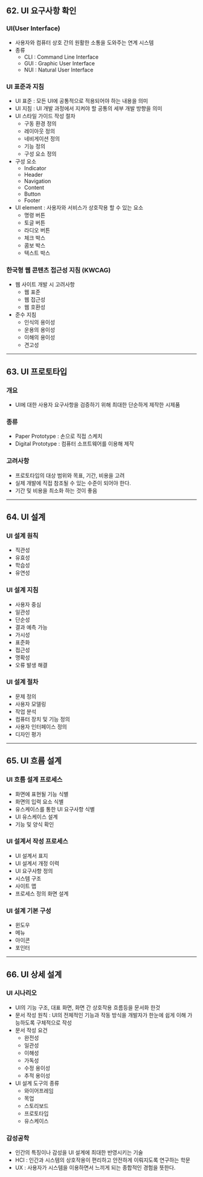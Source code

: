 ## 62. UI 요구사항 확인
### UI(User Interface)
- 사용자와 컴퓨터 상호 간의 원활한 소통을 도와주는 연계 시스템
- 종류
	- CLI : Command Line Interface
	- GUI : Graphic User Interface
	- NUI : Natural User Interface
### UI 표준과 지침
- UI 표준 : 모든 UI에 공통적으로 적용되어야 하는 내용을 의미
- UI 지침 : UI 개발 과정에서 지켜야 할 공통의 세부 개발 방향을 의미
- UI 스타일 가이드 작성 절차
	- 구동 환경 정의
	- 레이아웃 정의
	- 네비게이션 정의
	- 기능 정의
	- 구성 요소 정의
- 구성 요소
	- Indicator
	- Header
	- Navigation
	- Content
	- Button
	- Footer
- UI element : 사용자와 서비스가 상호작용 할 수 있는 요소
	- 명령 버튼
	- 토글 버튼
	- 라디오 버튼
	- 체크 박스
	- 콤보 박스
	- 텍스트 박스
### 한국형 웹 콘텐츠 접근성 지침 (KWCAG)
- 웹 사이트 개발 시 고려사항
	- 웹 표준
	- 웹 접근성
	- 웹 호환성
- 준수 지침
	- 인식의 용이성
	- 운용의 용이성
	- 이해의 용이성
	- 견고성
---
## 63.  UI 프로토타입
### 개요
- UI에 대한 사용자 요구사항을 검증하기 위해 최대한 단순하게 제작한 시제품
### 종류
- Paper Prototype : 손으로 직접 스케치
- Digital Prototype : 컴퓨터 소프트웨어를 이용해 제작
### 고려사항
- 프로토타입의 대상 범위와 목표, 기간, 비용을 고려
- 실제 개발에 직접 참조될 수 있는 수준이 되어야 한다.
- 기간 및 비용을 최소화 하는 것이 좋음

---
## 64. UI 설계
### UI 설계 원칙
- 직관성
- 유효성
- 학습성
- 유연성
### UI 설계 지침
- 사용자 중심
- 일관성
- 단순성
- 결과 예측 가능
- 가시성
- 표준화
- 접근성
- 명확성
- 오류 발생 해결
### UI 설계 절차
- 문제 정의
- 사용자 모델링
- 작업 분석
- 컴퓨터 장치 및 기능 정의
- 사용자 인터페이스 정의
- 디자인 평가
---
## 65. UI 흐름 설계
### UI 흐름 설계 프로세스
- 화면에 표현될 기능 식별
- 화면의 입력 요소 식별
- 유스케이스를 통한 UI 요구사항 식별
- UI 유스케이스 설계
- 기능 및 양식 확인
### UI 설계서 작성 프로세스
- UI 설계서 표지
- UI 설계서 개정 이력
- UI 요구사항 정의
- 시스템 구조
- 사이트 맵
- 프로세스 정의 화면 설계
### UI 설계 기본 구성
- 윈도우
- 메뉴
- 아이콘
- 포인터
---
## 66. UI 상세 설계
### UI 시나리오
- UI의 기능 구조, 대표 화면, 화면 간 상호작용 흐름등을 문서화 한것
- 문서 작성 원칙 : UI의 전체적인 기능과 작동 방식을 개발자가 한눈에 쉽게 이해 가능하도록 구체적으로 작성
- 문서 작성 요건
	- 완전성
	- 일관성
	- 이해성
	- 가독성
	- 수정 용이성
	- 추적 용이성
- UI 설계 도구의 종류
	- 와이어프레임
	- 목업
	- 스토리보드
	- 프로토타입 
	- 유스케이스
### 감성공학
- 인간의 특징이나 감성을 UI 설계에 최대한 반영시키는 기술
- HCI : 인간과 시스템의 상호작용이 편리하고 안전하게 이뤄지도록 연구하는 학문
- UX : 사용자가 시스템을 이용하면서 느끼게 되는 종합적인 경험을 뜻한다.